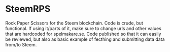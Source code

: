# SteemRPS
Rock Paper Scissors for the Steem blockchain. Code is crude, but functional. If using it/parts of it, make sure to change urls and other values that are hardcoded for spelmakare.se. Code published so that it can easily be reviewed, but also as basic example of fecthing and submitting data data from/to Steem.
